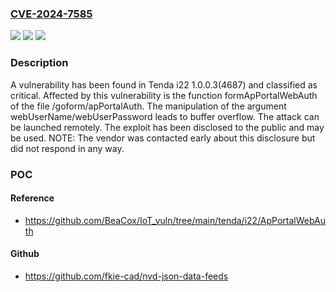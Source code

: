### [CVE-2024-7585](https://cve.mitre.org/cgi-bin/cvename.cgi?name=CVE-2024-7585)
![](https://img.shields.io/static/v1?label=Product&message=i22&color=blue)
![](https://img.shields.io/static/v1?label=Version&message=%3D%201.0.0.3(4687)%20&color=brighgreen)
![](https://img.shields.io/static/v1?label=Vulnerability&message=CWE-120%20Buffer%20Overflow&color=brighgreen)

### Description

A vulnerability has been found in Tenda i22 1.0.0.3(4687) and classified as critical. Affected by this vulnerability is the function formApPortalWebAuth of the file /goform/apPortalAuth. The manipulation of the argument webUserName/webUserPassword leads to buffer overflow. The attack can be launched remotely. The exploit has been disclosed to the public and may be used. NOTE: The vendor was contacted early about this disclosure but did not respond in any way.

### POC

#### Reference
- https://github.com/BeaCox/IoT_vuln/tree/main/tenda/i22/ApPortalWebAuth

#### Github
- https://github.com/fkie-cad/nvd-json-data-feeds

